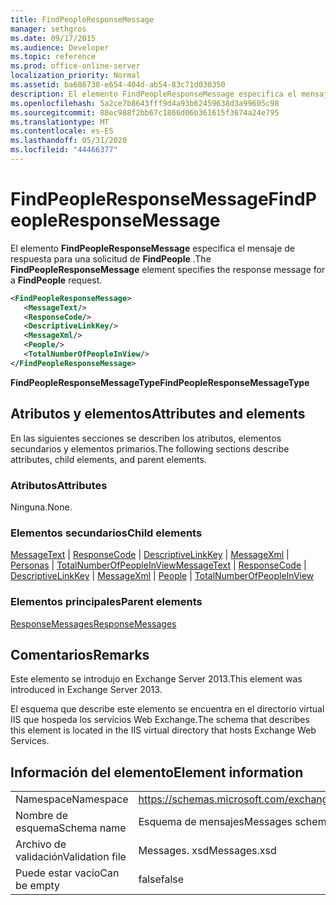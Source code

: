 ```yaml
---
title: FindPeopleResponseMessage
manager: sethgros
ms.date: 09/17/2015
ms.audience: Developer
ms.topic: reference
ms.prod: office-online-server
localization_priority: Normal
ms.assetid: ba686738-e654-404d-ab54-83c71d030350
description: El elemento FindPeopleResponseMessage especifica el mensaje de respuesta para una solicitud de FindPeople.
ms.openlocfilehash: 5a2ce7b8643fff9d4a93b62459638d3a99605c98
ms.sourcegitcommit: 88ec988f2bb67c1866d06b361615f3674a24e795
ms.translationtype: MT
ms.contentlocale: es-ES
ms.lasthandoff: 05/31/2020
ms.locfileid: "44466377"
---
```

# <a name="findpeopleresponsemessage"></a><span data-ttu-id="26064-103">FindPeopleResponseMessage</span><span class="sxs-lookup"><span data-stu-id="26064-103">FindPeopleResponseMessage</span></span>

<span data-ttu-id="26064-104">El elemento **FindPeopleResponseMessage** especifica el mensaje de respuesta para una solicitud de **FindPeople** .</span><span class="sxs-lookup"><span data-stu-id="26064-104">The **FindPeopleResponseMessage** element specifies the response message for a **FindPeople** request.</span></span> 
  
```XML
<FindPeopleResponseMessage>
   <MessageText/>
   <ResponseCode/>
   <DescriptiveLinkKey/>
   <MessageXml/>
   <People/>
   <TotalNumberOfPeopleInView/>
</FindPeopleResponseMessage>
```

 <span data-ttu-id="26064-105">**FindPeopleResponseMessageType**</span><span class="sxs-lookup"><span data-stu-id="26064-105">**FindPeopleResponseMessageType**</span></span>
## <a name="attributes-and-elements"></a><span data-ttu-id="26064-106">Atributos y elementos</span><span class="sxs-lookup"><span data-stu-id="26064-106">Attributes and elements</span></span>

<span data-ttu-id="26064-107">En las siguientes secciones se describen los atributos, elementos secundarios y elementos primarios.</span><span class="sxs-lookup"><span data-stu-id="26064-107">The following sections describe attributes, child elements, and parent elements.</span></span>
  
### <a name="attributes"></a><span data-ttu-id="26064-108">Atributos</span><span class="sxs-lookup"><span data-stu-id="26064-108">Attributes</span></span>

<span data-ttu-id="26064-109">Ninguna.</span><span class="sxs-lookup"><span data-stu-id="26064-109">None.</span></span>
  
### <a name="child-elements"></a><span data-ttu-id="26064-110">Elementos secundarios</span><span class="sxs-lookup"><span data-stu-id="26064-110">Child elements</span></span>

<span data-ttu-id="26064-111">[MessageText](messagetext.md)  |  [ResponseCode](responsecode.md)  |  [DescriptiveLinkKey](descriptivelinkkey.md)  |  [MessageXml](messagexml.md)  |  [Personas](people.md)  |  [TotalNumberOfPeopleInView](totalnumberofpeopleinview.md)</span><span class="sxs-lookup"><span data-stu-id="26064-111">[MessageText](messagetext.md) | [ResponseCode](responsecode.md) | [DescriptiveLinkKey](descriptivelinkkey.md) | [MessageXml](messagexml.md) | [People](people.md) | [TotalNumberOfPeopleInView](totalnumberofpeopleinview.md)</span></span>
  
### <a name="parent-elements"></a><span data-ttu-id="26064-112">Elementos principales</span><span class="sxs-lookup"><span data-stu-id="26064-112">Parent elements</span></span>

[<span data-ttu-id="26064-113">ResponseMessages</span><span class="sxs-lookup"><span data-stu-id="26064-113">ResponseMessages</span></span>](responsemessages.md)
  
## <a name="remarks"></a><span data-ttu-id="26064-114">Comentarios</span><span class="sxs-lookup"><span data-stu-id="26064-114">Remarks</span></span>

<span data-ttu-id="26064-115">Este elemento se introdujo en Exchange Server 2013.</span><span class="sxs-lookup"><span data-stu-id="26064-115">This element was introduced in Exchange Server 2013.</span></span>
  
<span data-ttu-id="26064-116">El esquema que describe este elemento se encuentra en el directorio virtual IIS que hospeda los servicios Web Exchange.</span><span class="sxs-lookup"><span data-stu-id="26064-116">The schema that describes this element is located in the IIS virtual directory that hosts Exchange Web Services.</span></span>
  
## <a name="element-information"></a><span data-ttu-id="26064-117">Información del elemento</span><span class="sxs-lookup"><span data-stu-id="26064-117">Element information</span></span>

|||
|:-----|:-----|
|<span data-ttu-id="26064-118">Namespace</span><span class="sxs-lookup"><span data-stu-id="26064-118">Namespace</span></span>  <br/> |https://schemas.microsoft.com/exchange/services/2006/messages  <br/> |
|<span data-ttu-id="26064-119">Nombre de esquema</span><span class="sxs-lookup"><span data-stu-id="26064-119">Schema name</span></span>  <br/> |<span data-ttu-id="26064-120">Esquema de mensajes</span><span class="sxs-lookup"><span data-stu-id="26064-120">Messages schema</span></span>  <br/> |
|<span data-ttu-id="26064-121">Archivo de validación</span><span class="sxs-lookup"><span data-stu-id="26064-121">Validation file</span></span>  <br/> |<span data-ttu-id="26064-122">Messages. xsd</span><span class="sxs-lookup"><span data-stu-id="26064-122">Messages.xsd</span></span>  <br/> |
|<span data-ttu-id="26064-123">Puede estar vacío</span><span class="sxs-lookup"><span data-stu-id="26064-123">Can be empty</span></span>  <br/> |<span data-ttu-id="26064-124">false</span><span class="sxs-lookup"><span data-stu-id="26064-124">false</span></span>  <br/> |
   

